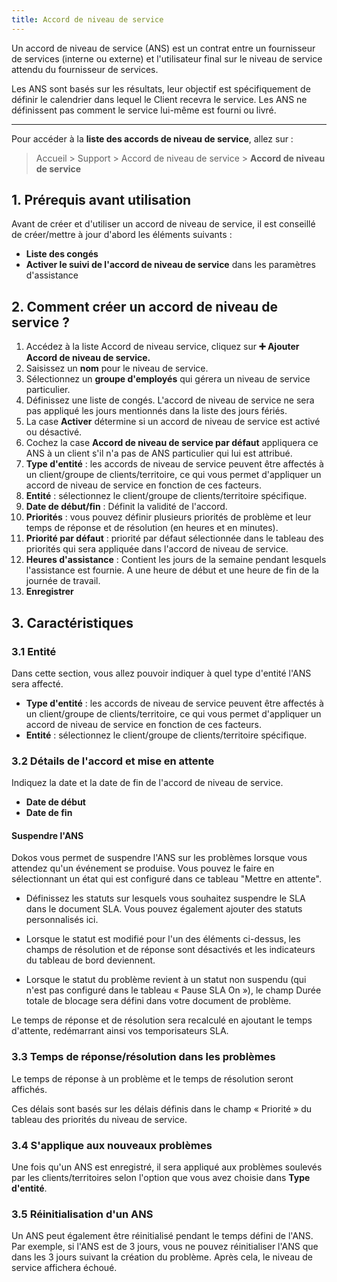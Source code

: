```yaml
---
title: Accord de niveau de service
---
```


Un accord de niveau de service (ANS) est un contrat entre un fournisseur de services (interne ou externe) et l'utilisateur final sur le niveau de service attendu du fournisseur de services.

Les ANS sont basés sur les résultats, leur objectif est spécifiquement de définir le calendrier dans lequel le Client recevra le service. Les ANS ne définissent pas comment le service lui-même est fourni ou livré.

---

Pour accéder à la **liste des accords de niveau de service**, allez sur :

> Accueil > Support > Accord de niveau de service > **Accord de niveau de service**

## 1. Prérequis avant utilisation

Avant de créer et d'utiliser un accord de niveau de service, il est conseillé de créer/mettre à jour d'abord les éléments suivants :

- **Liste des congés**
- **Activer le suivi de l'accord de niveau de service** dans les paramètres d'assistance

## 2. Comment créer un accord de niveau de service ?

1. Accédez à la liste Accord de niveau service, cliquez sur **:heavy_plus_sign: Ajouter Accord de niveau de service.**
2. Saisissez un **nom** pour le niveau de service.
3. Sélectionnez un **groupe d'employés** qui gérera un niveau de service particulier.
4. Définissez une liste de congés. L'accord de niveau de service ne sera pas appliqué les jours mentionnés dans la liste des jours fériés.
5. La case **Activer** détermine si un accord de niveau de service est activé ou désactivé.
6. Cochez la case **Accord de niveau de service par défaut** appliquera ce ANS à un client s'il n'a pas de ANS particulier qui lui est attribué.
7. **Type d'entité** : les accords de niveau de service peuvent être affectés à un client/groupe de clients/territoire, ce qui vous permet d'appliquer un accord de niveau de service en fonction de ces facteurs.
8. **Entité** : sélectionnez le client/groupe de clients/territoire spécifique.
9. **Date de début/fin** : Définit la validité de l'accord.
10. **Priorités** : vous pouvez définir plusieurs priorités de problème et leur temps de réponse et de résolution (en heures et en minutes).
11. **Priorité par défaut** : priorité par défaut sélectionnée dans le tableau des priorités qui sera appliquée dans l'accord de niveau de service.
12. **Heures d'assistance** : Contient les jours de la semaine pendant lesquels l'assistance est fournie. A une heure de début et une heure de fin de la journée de travail.
13. **Enregistrer**

## 3. Caractéristiques

### 3.1 Entité

Dans cette section, vous allez pouvoir indiquer à quel type d'entité l'ANS sera affecté.

- **Type d'entité** : les accords de niveau de service peuvent être affectés à un client/groupe de clients/territoire, ce qui vous permet d'appliquer un accord de niveau de service en fonction de ces facteurs.
- **Entité** : sélectionnez le client/groupe de clients/territoire spécifique.

### 3.2 Détails de l'accord et mise en attente

Indiquez la date et la date de fin de l'accord de niveau de service.

- **Date de début**
- **Date de fin**

#### Suspendre l'ANS
 
Dokos vous permet de suspendre l'ANS sur les problèmes lorsque vous attendez qu'un événement se produise. Vous pouvez le faire en sélectionnant un état qui est configuré dans ce tableau "Mettre en attente".

- Définissez les statuts sur lesquels vous souhaitez suspendre le SLA dans le document SLA. Vous pouvez également ajouter des statuts personnalisés ici.

- Lorsque le statut est modifié pour l'un des éléments ci-dessus, les champs de résolution et de réponse sont désactivés et les indicateurs du tableau de bord deviennent.

- Lorsque le statut du problème revient à un statut non suspendu (qui n'est pas configuré dans le tableau « Pause SLA On »), le champ Durée totale de blocage sera défini dans votre document de problème.

Le temps de réponse et de résolution sera recalculé en ajoutant le temps d'attente, redémarrant ainsi vos temporisateurs SLA.

### 3.3 Temps de réponse/résolution dans les problèmes

Le temps de réponse à un problème et le temps de résolution seront affichés.

Ces délais sont basés sur les délais définis dans le champ « Priorité » du tableau des priorités du niveau de service.

### 3.4 S'applique aux nouveaux problèmes

Une fois qu'un ANS est enregistré, il sera appliqué aux problèmes soulevés par les clients/territoires selon l'option que vous avez choisie dans **Type d'entité**.

### 3.5 Réinitialisation d'un ANS

Un ANS peut également être réinitialisé pendant le temps défini de l'ANS. Par exemple, si l'ANS est de 3 jours, vous ne pouvez réinitialiser l'ANS que dans les 3 jours suivant la création du problème. Après cela, le niveau de service affichera échoué.